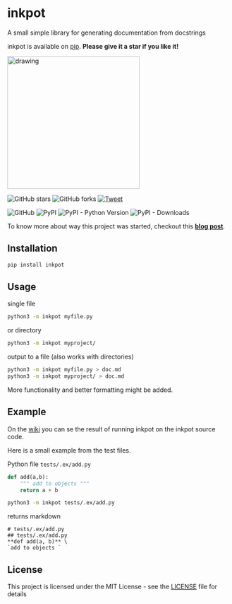 # inkpot
A small simple library for generating documentation from docstrings

inkpot is available on [pip](https://pypi.org/project/inkpot/). **Please give it a star if you like it!**

<img src="https://cdn.pixabay.com/photo/2014/04/05/12/20/ink-316909_960_720.jpg" alt="drawing" width="300"/>

![GitHub stars](https://img.shields.io/github/stars/AxelGard/inkpot?style=social)
![GitHub forks](https://img.shields.io/github/forks/AxelGard/inkpot?style=social)
[![Tweet](https://img.shields.io/twitter/url/http/shields.io.svg?style=social)](https://twitter.com/Axel_Gard)

![GitHub](https://img.shields.io/github/license/AxelGard/inkpot?style=plastic)
![PyPI](https://img.shields.io/pypi/v/inkpot)
![PyPI - Python Version](https://img.shields.io/pypi/pyversions/inkpot)
![PyPI - Downloads](https://img.shields.io/pypi/dm/inkpot)

To know more about way this project was started, checkout this **[blog post](https://axelgard.github.io/blog/inkpot/2021/07/01/inkpot-init.html)**.

## Installation
```bash
pip install inkpot
```

## Usage
single file
```bash
python3 -m inkpot myfile.py
```
or directory
```bash
python3 -m inkpot myproject/
```
output to a file (also works with directories)
```bash
python3 -m inkpot myfile.py > doc.md
python3 -m inkpot myproject/ > doc.md
```

More functionality and better formatting might be added.

## Example

On the [wiki](https://github.com/AxelGard/inkpot/wiki/inkpot-src-docs) you can se the result of running inkpot on the inkpot source code.

Here is a small example from the test files. 

Python file `tests/.ex/add.py`
```python
def add(a,b):
    """ add to objects """
    return a + b

```

```bash
python3 -m inkpot tests/.ex/add.py
```
returns markdown
```
# tests/.ex/add.py
## tests/.ex/add.py
**def add(a, b)** \
`add to objects `
```

## License
This project is licensed under the MIT License - see the [LICENSE](LICENSE.txt) file for details
